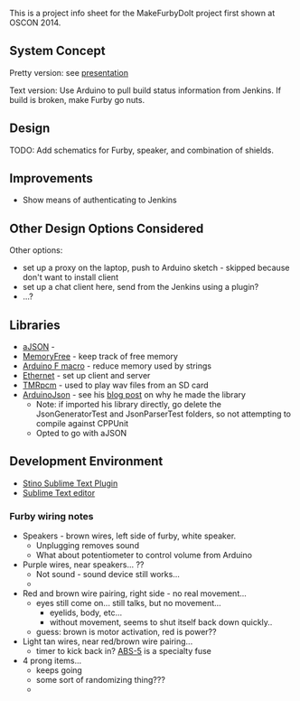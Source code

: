 This is a project info sheet for the MakeFurbyDoIt project first shown at OSCON 2014.

## System Concept ##
Pretty version: see [presentation](http://www.haikudeck.com/p/g5Mnd9VVhn)

Text version: 
Use Arduino to pull build status information from Jenkins.  If build is broken, make Furby go nuts.

## Design ##
TODO: Add schematics for Furby, speaker, and combination of shields.

## Improvements ##
- Show means of authenticating to Jenkins

## Other Design Options Considered ##
 Other options: 
   - set up a proxy on the laptop, push to Arduino sketch - skipped because don't want to install client 
   - set up a chat client here, send from the Jenkins using a plugin?
   - ...?

## Libraries ##
+ [aJSON](https://github.com/interactive-matter/aJson) - 
+ [MemoryFree](https://github.com/sudar/MemoryFree) - keep track of free memory
+ [Arduino F macro](http://www.baldengineer.com/blog/2013/11/20/arduino-f-macro/) - reduce memory used by strings
+ [Ethernet](arduino.cc/en/reference/ethernet) - set up client and server
+ [TMRpcm](https://github.com/TMRh20/TMRpcm/) - used to play wav files from an SD card
+ [ArduinoJson](https://github.com/bblanchon/ArduinoJson) - see his [blog post](http://blog.benoitblanchon.fr/arduino-json-parser/) on why he made the library
    * Note: if imported his library directly, go delete the JsonGeneratorTest and JsonParserTest folders, so not attempting to compile against CPPUnit
    * Opted to go with aJSON

## Development Environment ##
+ [Stino Sublime Text Plugin](http://robot-will.github.io/Stino/)
+ [Sublime Text editor](www.sublimetext.com)
 
### Furby wiring notes ###
- Speakers - brown wires, left side of furby, white speaker.  
    - Unplugging removes sound
    - What about potentiometer to control volume from Arduino
- Purple wires, near speakers...  ??
    + Not sound - sound device still works...
    + 
- Red and brown wire pairing, right side - no real movement...
    + eyes still come on...  still talks, but no movement...
        * eyelids, body, etc...
        * without movement, seems to shut itself back down quickly..
    +  guess: brown is motor activation, red is power??
- Light tan wires, near red/brown wire pairing... 
    +  timer to kick back in?  [ABS-5](http://www.mouser.com/ProductDetail/Cooper-Bussmann/ABS-5/?qs=sGAEpiMZZMuMS2dUaCDnDKsZ4y%252bS389n) is a specialty fuse
- 4 prong items...
    + keeps going
    + some sort of randomizing thing???
    + 
